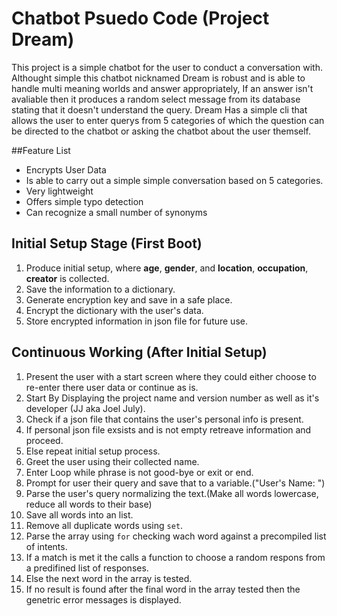 # Chatbot Psuedo Code (**Project Dream**)

This project is a simple chatbot for the user to conduct a conversation with. Althought simple this chatbot nicknamed Dream is robust and is able to handle multi meaning worlds and answer appropriately, If an answer isn't avaliable then it produces a random select message from its database stating that it doesn't understand the query. Dream Has a simple cli that allows the user to enter querys from 5 categories of which the question can be directed to the chatbot or asking the chatbot about the user themself.

##Feature List
+ Encrypts User Data
+ Is able to carry out a simple simple conversation based on 5 categories.
+ Very lightweight
+ Offers simple typo detection
+ Can recognize a small number of synonyms

## Initial Setup Stage (First Boot)

1. Produce initial setup, where **age**, **gender**, and **location**, **occupation**, **creator** is collected.
2. Save the information to a dictionary.
3. Generate encryption key and save in a safe place.
4. Encrypt the dictionary with the user's data.
5. Store encrypted information in json file for future use.


## Continuous Working (After Initial Setup)

1. Present the user with a start screen where they could either choose to re-enter there user data or continue as is. 
1. Start By Displaying the project name and version number as well as it's developer (JJ aka Joel July).
2. Check if a json file that contains the user's personal info is present.
3. If personal json file exsists and is not empty retreave information and proceed.
4. Else repeat initial setup process. 
5. Greet the user using their collected name.
6. Enter Loop while phrase is not good-bye or exit or end.
7. Prompt for user their query and save that to a variable.("User's Name: ")
8. Parse the user's query normalizing the text.(Make all words lowercase, reduce all words to their base)
9. Save all words into an list.
10. Remove all duplicate words using `set`.
11. Parse the array using `for` checking wach word against a precompiled list of intents.
12. If a match is met it the calls a function to choose a random respons from a predifined list of responses.
13. Else the next word in the array is tested.
14. If no result is found after the final word in the array tested then the genetric error messages is displayed.


